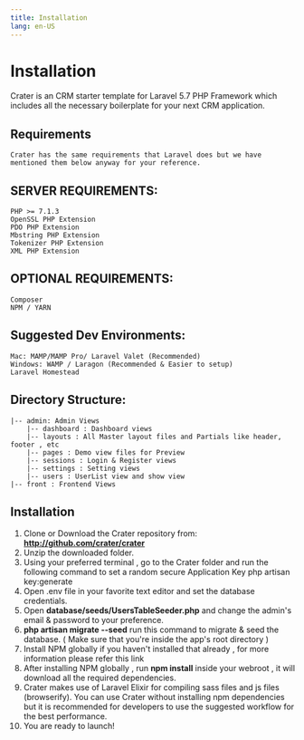 ```yaml
---
title: Installation
lang: en-US
---
```


# Installation

Crater is an CRM starter template for Laravel 5.7 PHP Framework which includes all the necessary boilerplate for your next CRM application.

## Requirements
    Crater has the same requirements that Laravel does but we have mentioned them below anyway for your reference.

## SERVER REQUIREMENTS:

    PHP >= 7.1.3
    OpenSSL PHP Extension
    PDO PHP Extension
    Mbstring PHP Extension
    Tokenizer PHP Extension
    XML PHP Extension

## OPTIONAL REQUIREMENTS:

    Composer
    NPM / YARN

## Suggested Dev Environments:

    Mac: MAMP/MAMP Pro/ Laravel Valet (Recommended)
    Windows: WAMP / Laragon (Recommended & Easier to setup)
    Laravel Homestead

## Directory Structure:
    |-- admin: Admin Views
        |-- dashboard : Dashboard views
        |-- layouts : All Master layout files and Partials like header, footer , etc
        |-- pages : Demo view files for Preview
        |-- sessions : Login & Register views
        |-- settings : Setting views
        |-- users : UserList view and show view
    |-- front : Frontend Views

## Installation
1. Clone or Download the Crater repository from: **http://github.com/crater/crater**
2. Unzip the downloaded folder.
3. Using your preferred terminal , go to the Crater folder and run the following command to set a random secure Application Key php artisan key:generate
4. Open .env file in your favorite text editor and set the database credentials.
5. Open **database/seeds/UsersTableSeeder.php** and change the admin's email & password to your preference.
6. **php artisan migrate --seed** run this command to migrate & seed the database. ( Make sure that you're inside the app's root directory )
7. Install NPM globally if you haven't installed that already , for more information please refer this link
8. After installing NPM globally , run **npm install** inside your webroot , it will download all the required dependencies.
9. Crater makes use of Laravel Elixir for compiling sass files and js files (browserify). You can use Crater without installing npm dependencies but it is recommended for developers to use the suggested workflow for the best performance.
10. You are ready to launch!